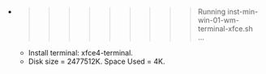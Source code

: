 * >>>>>>>>> Running inst-min-win-01-wm-terminal-xfce.sh ...
  * Install terminal: xfce4-terminal.
  * Disk size = 2477512K. Space Used = 4K.
